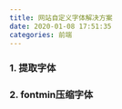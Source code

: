 ```yaml
---
title: 网站自定义字体解决方案
date: 2020-01-08 17:51:35
categories: 前端
---
```


### 1. 提取字体

### 2. fontmin压缩字体